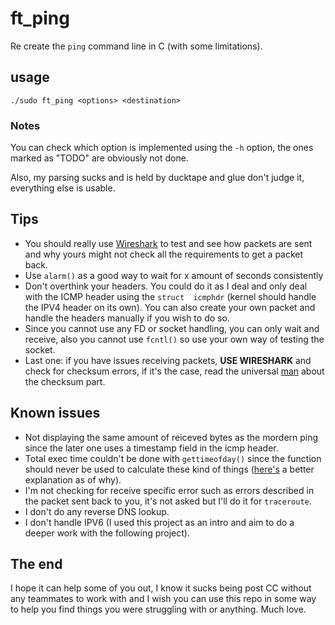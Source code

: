 # ft_ping

Re create the `ping` command line in C (with some limitations).

## usage
`./sudo ft_ping <options> <destination>`

### Notes
You can check which option is implemented using the `-h` option, the ones marked as "TODO" are obviously not done.

Also, my parsing sucks and is held by ducktape and glue don't judge it, everything else is usable.

## Tips
- You should really use [Wireshark]("https://www.wireshark.org/") to test and see how packets are sent and why yours might not check all the requirements to get a packet back.
- Use `alarm()` as a good way to wait for x amount of seconds consistently
- Don't overthink your headers. You could do it as I deal and only deal with the ICMP header using the `struct	icmphdr` (kernel should handle the IPV4 header on its own). You can also create your own packet and handle the headers manually if you wish to do so.
- Since you cannot use any FD or socket handling, you can only wait and receive, also you cannot use `fcntl()` so use your own way of testing the socket.
- Last one: if you have issues receiving packets, **USE WIRESHARK** and check for checksum errors, if it's the case, read the universal [man]("https://en.wikipedia.org/wiki/Internet_Control_Message_Protocol") about the checksum part.

## Known issues

- Not displaying the same amount of reiceved bytes as the mordern ping since the later one uses a timestamp field in the icmp header.
- Total exec time couldn't be done with `gettimeofday()` since the function should never be used to calculate these kind of things ([here's]("https://blog.habets.se/2010/09/gettimeofday-should-never-be-used-to-measure-time.html") a better explanation as of why).
- I'm not checking for receive specific error such as errors described in the packet sent back to you, it's not asked but I'll do it for `traceroute`.
- I don't do any reverse DNS lookup.
- I don't handle IPV6 (I used this project as an intro and aim to do a deeper work with the following project).

## The end

I hope it can help some of you out, I know it sucks being post CC without any teammates to work with and I wish you can use this repo in some way to help you find things you were struggling with or anything. Much love.